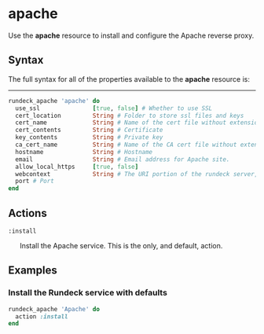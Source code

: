 # apache #

Use the **apache** resource to install and configure the Apache reverse proxy.

## Syntax ##

The full syntax for all of the properties available to the **apache** resource is:

----

```ruby
rundeck_apache 'apache' do
  use_ssl               [true, false] # Whether to use SSL
  cert_location         String # Folder to store ssl files and keys
  cert_name             String # Name of the cert file without extension.
  cert_contents         String # Certificate
  key_contents          String # Private key
  ca_cert_name          String # Name of the CA cert file without extension.
  hostname              String # Hostname
  email                 String # Email address for Apache site.
  allow_local_https     [true, false]
  webcontext            String # The URI portion of the rundeck server, default '/', you can set it to '/rundeck' if your webserver is handling other tasks besides rundeck.
  port # Port
end
```

## Actions ##

`:install`

&nbsp;&nbsp;&nbsp;&nbsp;&nbsp;&nbsp;Install the Apache service. This is the only, and default, action.

## Examples ##

### Install the Rundeck service with defaults ###

```ruby
rundeck_apache 'Apache' do
  action :install
end
```